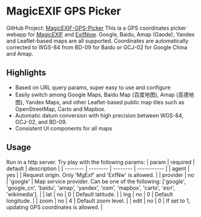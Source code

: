 # MagicEXIF GPS Picker

GitHub Project: [MagicEXIF-GPS-Picker](https://github.com/charonchan1991/MagicEXIF-GPS-Picker/)
This ia a GPS coordinates picker webapp for [MagicEXIF](http://www.magicexif.com/) and [ExifNow](http://www.exifnow.com/). Google, Baidu, Amap (Gaode), Yandex and Leaflet-based maps are all supported. Coordinates are automatically corrected to WGS-84 from BD-09 for Baidu or GCJ-02 for Google China and Amap.

## Highlights

+ Based on URL query params, super easy to use and configure
+ Easily switch among Google Maps, Baidu Map (百度地图), Amap (高德地图), Yandex Maps, and other Leaflet-based public map tiles such as OpenStreetMap, Carto and Mapbox.
+ Automatic datum conversion with high precision between WGS-84, GCJ-02, and BD-09.
+ Consistent UI components for all maps

## Usage

Run in a http server. Try play with the following params:
| param    | required | default  | description |
| -------- | -------- | -------- | ----------- |
| agent    | yes      |          | Request origin. Only 'MgExf' and 'ExfNw' is allowed. |
| provider | no       | 'google' | Map service provider. Can be one of the following: ['google', 'google_cn', 'baidu', 'amap', 'yandex', 'osm', 'mapbox', 'carto', 'esri', 'wikimedia']. |
| lat      | no       | 0        | Default latitude. |
| lng      | no       | 0        | Default longitude. |
| zoom     | no       | 4        | Default zoom level. |
| edit     | no       | 0        | If set to 1, updating GPS coordinates is allowed. |
